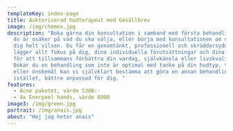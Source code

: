 ```yaml
---
templateKey: index-page
title: Auktoriserad hudterapeut med Gesällbrev
image: /img/chemex.jpg
description: "Boka gärna din konsultation i samband med första behandlingen om
  du är osäker på vad du ska välja, eller börja med konsultationen om du känner
  dig helt vilsen. Du får en genomtänkt, professionell och skräddarsydd plan som
  lägger allt fokus på dig, dina individuella förutsättningar och dina önskemål
  för att tillsammans förbättra din vardag, självkänsla eller livskvalitet.
  Bokar du en behandling som inte är optimal med tanke på din hudtyp, tillstånd
  eller önskemål kan vi självklart bestämma att göra en annan behandling
  istället, bättre anpassad för dig. "
features:
  - Acne paketet, värde 5300:-
  - 4x Enerpeel hands, värde 6000
image3: /img/green.jpg
portrait: /img/anais.jpg
about: "Hej jag heter anais"
---
```

